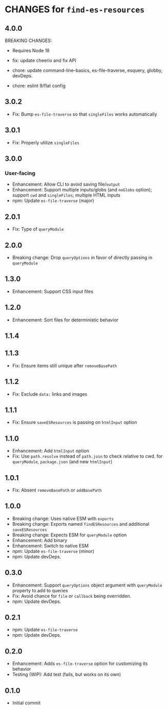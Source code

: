 # CHANGES for `find-es-resources`

## 4.0.0

BREAKING CHANGES:
- Requires Node 18

- fix: update cheerio and fix API
- chore: update command-line-basics, es-file-traverse, esquery, globby, devDeps.
- chore: eslint 9/flat config

## 3.0.2

- Fix: Bump `es-file-traverse` so that `singleFiles` works automatically

## 3.0.1

- Fix: Properly utilize `singleFiles`

## 3.0.0

### User-facing

- Enhancement: Allow CLI to avoid saving file/`output`
- Enhancement: Support multiple inputs/globs (and `noGlobs` option);
    support `cwd` and `singleFiles`; multiple HTML inputs
- npm: Update `es-file-traverse` (major)

## 2.0.1

- Fix: Type of `queryModule`

## 2.0.0

- Breaking change: Drop `queryOptions` in favor of directly passing in
    `queryModule`

## 1.3.0

- Enhancement: Support CSS input files

## 1.2.0

- Enhancement: Sort files for deterministic behavior

## 1.1.4
## 1.1.3

- Fix: Ensure items still unique after `removeBasePath`

## 1.1.2

- Fix: Exclude `data:` links and images

## 1.1.1

- Fix: Ensure `saveESResources` is passing on `htmlInput` option

## 1.1.0

- Enhancement: Add `htmlInput` option
- Fix: Use `path.resolve` instead of `path.join` to check relative to cwd. for
    `queryModule`, `package.json` (and new `htmlInput`)

## 1.0.1

- Fix: Absent `removeBasePath` or `addBasePath`

## 1.0.0

- Breaking change: Uses native ESM with `exports`
- Breaking change: Exports named `findESResources` and additional
    `saveESResources`
- Breaking change: Expects ESM for `queryModule` option
- Enhancement: Add binary
- Enhancement: Switch to native ESM
- npm: Update `es-file-traverse` (minor)
- npm: Update devDeps.

## 0.3.0

- Enhancement: Support `queryOptions` object argument with `queryModule`
    property to add to queries
- Fix: Avoid chance for `file` or `callback` being overridden.
- npm: Update devDeps.

## 0.2.1

- npm: Update `es-file-traverse`
- npm: Update devDeps.

## 0.2.0

- Enhancement: Adds `es-file-traverse` option for customizing its behavior
- Testing (WIP): Add test (fails, but works on its own)

## 0.1.0

- Initial commit
